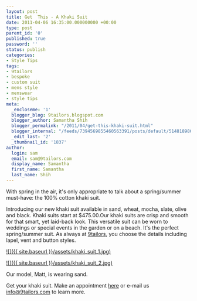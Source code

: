 ```yaml
---
layout: post
title: Get  This - A Khaki Suit
date: 2011-04-06 16:35:00.000000000 +00:00
type: post
parent_id: '0'
published: true
password: ''
status: publish
categories:
- Style Tips
tags:
- 9tailors
- bespoke
- custom suit
- mens style
- menswear
- style tips
meta:
  _encloseme: '1'
  blogger_blog: 9tailors.blogspot.com
  blogger_author: Samantha Shih
  blogger_permalink: "/2011/04/get-this-khaki-suit.html"
  blogger_internal: "/feeds/7394569855460563391/posts/default/5148189869977675715"
  _edit_last: '2'
  _thumbnail_id: '1837'
author:
  login: sam
  email: sam@9tailors.com
  display_name: Samantha
  first_name: Samantha
  last_name: Shih
---
```

With spring in the air, it's only appropriate to talk about a spring/summer must-have: the 100% cotton khaki suit.

Introducing our new khaki suit available in sand, wheat, mocha, slate, olive and black. Khaki suits start at $475.00.Our khaki suits are crisp and smooth for that smart, yet laid-back look. This versatile suit can be worn to weddings or special events in the garden or on a beach. It's the perfect spring/summer suit. As always at [9tailors](http://9tailors.com/), you choose the details including lapel, vent and button styles.

[![]({{ site.baseurl }}/assets/khaki_suit_1.jpg)](http://4.bp.blogspot.com/-y_8Amvx1n90/TZyRLCcnWDI/AAAAAAAAI6k/atAKoowD_3Q/s1600/khaki_suit_1.jpg)

[![]({{ site.baseurl }}/assets/khaki_suit_2.jpg)](http://4.bp.blogspot.com/-ur3l4IGIdsQ/TZyRYftO4yI/AAAAAAAAI6o/z8RdP60kUHI/s1600/khaki_suit_2.jpg)

Our model, Matt, is wearing sand.

Get your khaki suit. Make an appointment [here](https://spreadsheets.google.com/viewform?key=0Arw_UaSrhyAecEZBaHJUN2dWbXJDSmw5UHVIUWlUVkE&hl=en#gid=0) or e-mail us [info@9tailors.com](mailto:info@9tailors.com) to learn more.